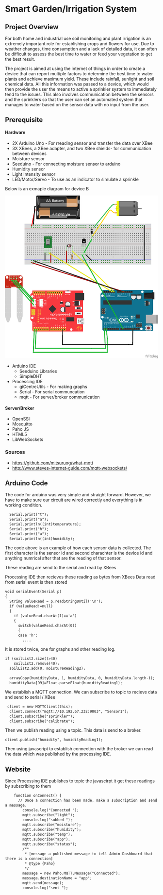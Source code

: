 # Smart Garden/Irrigation System

## Project Overview
For both home and industrial use soil monitoring and plant irrigation is an extremely important role for establishing crops and flowers for use. Due to weather changes, time consumption and a lack of detailed data, it can often be difficult to assess the best time to water or feed your vegetation to get the best result. 

The project is aimed at using the internet of things in order to create a device that can report multiple factors to determine the best time to water plants and achieve maximum yield. These include rainfall, sunlight and soil chemical data. All this information was passed to a device, which would then provide the user the means to active a sprinkler system to immediately tend to the issues. This also involves communication between the sensors and the sprinklers so that the user can set an automated system that manages to water based on the sensor data with no input from the user.

## Prerequisite
#### Hardware
* 2X Arduino Uno - For rreading sensor and transfer the data over XBee
* 3X XBees, a XBee adapter, and two XBee shields- for communication between devices
* Moisture sensor
* Seeduino - For connecting moisture sensor to arduino
* Humidity sensor
* Light Intensity sensor
* LED/Motor/Servo - To use as an indicator to simulate a sprinkle

Below is an exmaple diagram for device B
 
![alt text](Assignment_bb.png "Arduino")

* Arduino IDE
	* Seeduino Libraries
    * SimpleDHT
* Processing IDE
	* giCentreUtils - For making graphs
	* Serial - For serial communcation
	* mqtt - For server/broker communication

#### Server/Broker
* OpenSSl
* Mosquitto
* Paho JS
* HTML5
* LibWebSockets

### Sources
* https://github.com/mitsuruog/what-mqtt
* http://www.steves-internet-guide.com/mqtt-websockets/

## Arduino Code
The code for arduino was very simple and straight forward. However, we have to make sure our circuit are wired correctly and everything is in working condition.
```
  Serial.print("t");
  Serial.print("a");  
  Serial.println((int)temperature);  
  Serial.print("h");  
  Serial.print("a");  
  Serial.println((int)humidity);
```
The code above is an example of how each sensor data is collected. The first character is the sensor id and second charachter is the device id and anything numrical after that are the reading of that sensor.

These reading are send to the serial and read by XBees

Processing IDE then recieves these reading as bytes from XBees
Data read from serial event is then stored
```
void serialEvent(Serial p)
{
  String valueRead = p.readStringUntil('\n');
  if (valueRead!=null)
  {
    if (valueRead.charAt(1)=='a')
    {
      switch(valueRead.charAt(0))
      {
      case 'h':
        ....
```     
It is stored twice, one for graphs and other reading log.
```
if (soilList2.size()>40)
    soilList2.remove(40);
  soilList2.add(0, moistureReading2);

  arrayCopy(humidityData, 1, humidityData, 0, humidityData.length-1);
  humidityData[99]=Float.parseFloat(humidityReading1);
```

We establish a MQTT connection. We can subscribe to topic to recieve data and send to serial / XBee

```
 client = new MQTTClient(this);
  client.connect("mqtt://10.192.67.232:9003", "Sensor1");
  client.subscribe("sprinkler");
  client.subscribe("calibrate");
```
Then we publish reading using a topic. This data is send to a broker.
```
client.publish("humidity", humidityReading1);
```
Then using javascript to establish connection with the broker we can read the data which was published by the processing IDE.

## Website
Since Processing IDE publishes to topic the javascirpt it get these readings by subscribing to them
```
 	function onConnect() {
	  // Once a connection has been made, make a subscription and send a message.
		console.log("Connected ");
		mqtt.subscribe("light");
		console.log("subbed ");
		mqtt.subscribe("moisture");
		mqtt.subscribe("humidity");
		mqtt.subscribe("temp");
		mqtt.subscribe("app");
		mqtt.subscribe("status");
		/**
		 * [message a published message to tell Admin Dashboard that there is a connection]
		 * @type {Paho}
		 */
		message = new Paho.MQTT.Message("Connected");
		message.destinationName = "app";
		mqtt.send(message);
		console.log("sent ");
```
